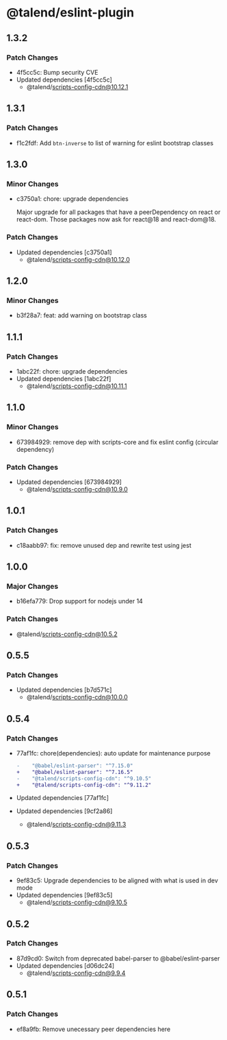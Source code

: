 # @talend/eslint-plugin

## 1.3.2

### Patch Changes

- 4f5cc5c: Bump security CVE
- Updated dependencies [4f5cc5c]
  - @talend/scripts-config-cdn@10.12.1

## 1.3.1

### Patch Changes

- f1c2fdf: Add `btn-inverse` to list of warning for eslint bootstrap classes

## 1.3.0

### Minor Changes

- c3750a1: chore: upgrade dependencies

  Major upgrade for all packages that have a peerDependency on react or react-dom. Those packages now ask for react@18 and react-dom@18.

### Patch Changes

- Updated dependencies [c3750a1]
  - @talend/scripts-config-cdn@10.12.0

## 1.2.0

### Minor Changes

- b3f28a7: feat: add warning on bootstrap class

## 1.1.1

### Patch Changes

- 1abc22f: chore: upgrade dependencies
- Updated dependencies [1abc22f]
  - @talend/scripts-config-cdn@10.11.1

## 1.1.0

### Minor Changes

- 673984929: remove dep with scripts-core and fix eslint config (circular dependency)

### Patch Changes

- Updated dependencies [673984929]
  - @talend/scripts-config-cdn@10.9.0

## 1.0.1

### Patch Changes

- c18aabb97: fix: remove unused dep and rewrite test using jest

## 1.0.0

### Major Changes

- b16efa779: Drop support for nodejs under 14

### Patch Changes

- @talend/scripts-config-cdn@10.5.2

## 0.5.5

### Patch Changes

- Updated dependencies [b7d571c]
  - @talend/scripts-config-cdn@10.0.0

## 0.5.4

### Patch Changes

- 77af1fc: chore(dependencies): auto update for maintenance purpose

  ```diff
  -    "@babel/eslint-parser": "^7.15.0"
  +    "@babel/eslint-parser": "^7.16.5"
  -    "@talend/scripts-config-cdn": "^9.10.5"
  +    "@talend/scripts-config-cdn": "^9.11.2"
  ```

- Updated dependencies [77af1fc]
- Updated dependencies [9cf2a86]
  - @talend/scripts-config-cdn@9.11.3

## 0.5.3

### Patch Changes

- 9ef83c5: Upgrade dependencies to be aligned with what is used in dev mode
- Updated dependencies [9ef83c5]
  - @talend/scripts-config-cdn@9.10.5

## 0.5.2

### Patch Changes

- 87d9cd0: Switch from deprecated babel-parser to @babel/eslint-parser
- Updated dependencies [d06dc24]
  - @talend/scripts-config-cdn@9.9.4

## 0.5.1

### Patch Changes

- ef8a9fb: Remove unecessary peer dependencies here
